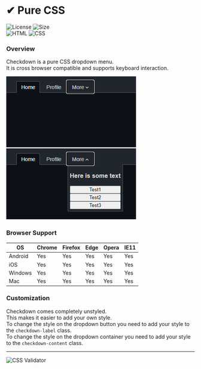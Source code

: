 # ✔ Pure CSS

![License](https://img.shields.io/github/license/prebox/checkdown.svg) ![Size](https://img.shields.io/github/languages/code-size/prebox/checkdown)<br/>
![HTML](https://img.shields.io/badge/HTML-239120?style=for-the-badge&logo=html&logoColor=white) ![CSS](https://img.shields.io/badge/CSS-239120?&style=for-the-badge&logo=css&logoColor=white)

### Overview

Checkdown is a pure CSS dropdown menu.<br/>
It is cross browser compatible and supports keyboard interaction.

![keyboard focus](.readme/focus.png)
![dropdown menu](.readme/navbar.png)

### Browser Support

| OS         | Chrome  | Firefox  | Edge     | Opera | IE11 |
| -------- | ------- | -------- | -------- | ---- |  ---- |
| Android  | Yes     | Yes      | Yes      | Yes  |  Yes  | 
| iOS      | Yes     | Yes      | Yes      | Yes  |  Yes  | 
| Windows  | Yes     | Yes      | Yes      | Yes  |  Yes  | 
| Mac      | Yes     | Yes      | Yes      | Yes  |  Yes  | 

### Customization

Checkdown comes completely unstyled.<br/>
This makes it easier to add your own style.<br/>
To change the style on the dropdown button you need to add your style to the `checkdown-label` class.<br/>
To change the style on the dropdown container you need to add your style to the `checkdown-content` class.


<hr/>

![CSS Validator](https://jigsaw.w3.org/css-validator/images/vcss-blue)
